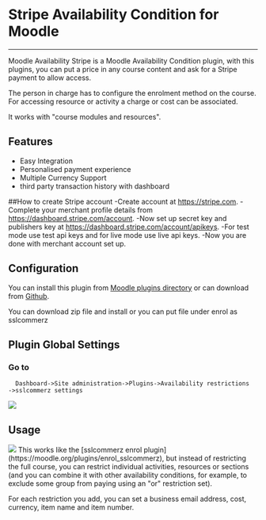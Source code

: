 # Stripe Availability Condition for Moodle
----------------------------------------------

Moodle Availability Stripe is a Moodle Availability Condition plugin, with this plugins, you can put a price in any course content and ask for a Stripe payment to allow access.

The person in charge has to configure the enrolment method on the course. For accessing resource or activity a charge or cost can be associated.

It works with "course modules and resources".


## Features
- Easy Integration
- Personalised payment experience
- Multiple Currency Support
- third party transaction history with dashboard 

##How to create Stripe account
-Create account at https://stripe.com.
-Complete your merchant profile details from https://dashboard.stripe.com/account.
-Now set up secret key and publishers key at https://dashboard.stripe.com/account/apikeys.
-For test mode use test api keys and for live mode use live api keys.
-Now you are done with merchant account set up.

## Configuration

You can install this plugin from [Moodle plugins directory](https://moodle.org/plugins) or can download from [Github](https://github.com/eLearning-BS23/moodle-availability_sslcommerz).

You can download zip file and install or you can put file under enrol as sslcommerz

## Plugin Global Settings
### Go to
```
  Dashboard->Site administration->Plugins->Availability restrictions
->sslcommerz settings
```

<img src="https://i.imgur.com/tlj8TH5.png">




## Usage

<img src="https://i.imgur.com/IEqpHAL.png">
This works like the [sslcommerz enrol plugin](https://moodle.org/plugins/enrol_sslcommerz), but instead of restricting the full course, you can restrict individual activities, resources or sections (and you can combine it with other availability conditions, for example, to exclude some group from paying using an "or" restriction set).

For each restriction you add, you can set a business email address, cost, currency, item name and item number.

